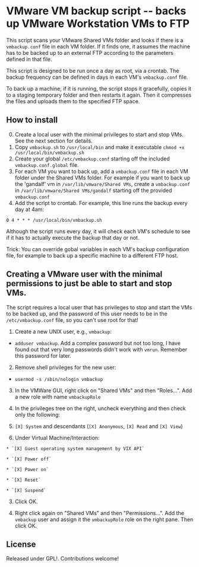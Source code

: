 # VMware VM backup script -- backs up VMware Workstation VMs to FTP

This script scans your VMware Shared VMs folder and looks if there is a `vmbackup.conf` file in each VM folder. If it finds one, it assumes the machine has to be backed up to an external FTP according to the parameters defined in that file. 

This script is designed to be run once a day as root, via a crontab. The backup frequency can be defined in days in each VM's `vmbackup.conf` file.

To back up a machine, if it is running, the script stops it gracefully, copies it to a staging temporary folder and then restarts it again. Then it compresses the files and uploads them to the specified FTP space.

## How to install

0. Create a local user with the minimal privileges to start and stop VMs. See the next section for details.
1. Copy `vmbackup.sh` to `/usr/local/bin` and make it executable `chmod +x /usr/local/bin/vmbackup.sh` 
2. Create your global `/etc/vmbackup.conf` starting off the included `vmbackup.conf.global` file.
3. For each VM you want to back up, add a `vmbackup.conf` file in each VM folder under the Shared VMs folder. For example if you want to back up the 'gandalf' vm in `/var/lib/vmware/Shared VMs`, create a `vmbackup.conf` in `/var/lib/vmware/Shared VMs/gandalf` starting off the provided `vmbackup.conf`
4. Add the script to crontab. For example, this line runs the backup every day at 4am:

```
0 4 * * * /usr/local/bin/vmbackup.sh
```
Although the script runs every day, it will check each VM's schedule to see if it has to actually execute the backup that day or not.

Trick: You can override gobal variables in each VM's backup configuration file, for example to back up a specific machine to a different FTP host.

## Creating a VMware user with the minimal permissions to just be able to start and stop VMs.

The script requires a local user that has privileges to stop and start the VMs to be backed up, and the password of this user needs to be in the `/etc/vmbackup.conf` file, so you can't use root for that!

1. Create a new UNIX user, e.g., `vmbackup`:

  * `adduser vmbackup`. Add a complex password but not too long, I have found out that very long passwords didn't work with `vmrun`. Remember this password for later.

2. Remove shell privileges for the new user:

  * `usermod -s /sbin/nologin vmbackup`

3. In the VMWare GUI, right click on "Shared VMs" and then "Roles...". Add a new role with name `vmbackupRole`

4. In the privileges tree on the right, uncheck everything and then check only the following:

  1. `[X] System` and descendants (`[X] Anonymous`, `[X] Read` and `[X] View`)

  2. Under Virtual Machine/Interaction:

    * `[X] Guest operating system management by VIX API`

    * `[X] Power off`

    * `[X] Power on`

    * `[X] Reset`

    * `[X] Suspend`

  3. Click OK.

5. Right click again on "Shared VMs" and then "Permissions...". Add the `vmbackup` user and assign it the `vmbackupRole` role on the right pane. Then click OK.


## License

Released under GPL!. Contributions welcome!

